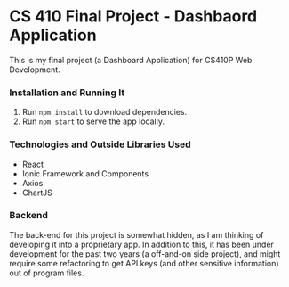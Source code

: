 # CS 410 Final Project - Dashbaord Application

This is my final project (a Dashboard Application) for CS410P Web Development.

### Installation and Running It 

1. Run `npm install` to download dependencies. 
2. Run `npm start` to serve the app locally. 


### Technologies and Outside Libraries Used 

- React 
- Ionic Framework and Components 
- Axios
- ChartJS


### Backend 

The back-end for this project is somewhat hidden, as I am thinking of developing it into a proprietary app. 
In addition to this, it has been under development for the past two years (a off-and-on side project), and might require some refactoring 
to get API keys (and other sensitive information) out of program files. 
